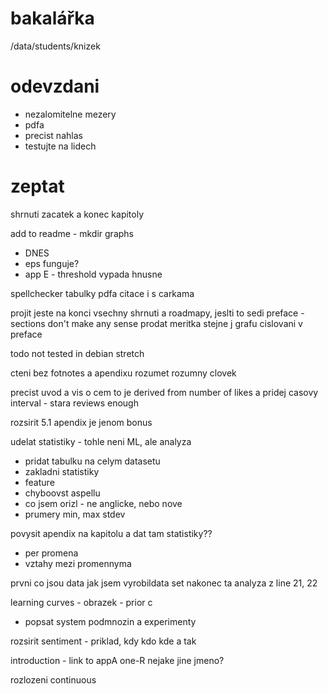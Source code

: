 # bakalářka
/data/students/knizek

# odevzdani
- nezalomitelne mezery
- pdfa
- precist nahlas
- testujte na lidech



# zeptat
shrnuti zacatek a konec kapitoly

 add to readme - mkdir graphs


- DNES
 - eps funguje?
 - app E - threshold vypada hnusne


 spellchecker
 tabulky
 pdfa 
 citace i s carkama

 projit jeste na konci vsechny shrnuti a roadmapy, jeslti to sedi
 preface - sections don't make any sense
 prodat meritka stejne j grafu
 cislovani v preface


 todo not tested in debian stretch





cteni bez fotnotes a apendixu
rozumet rozumny clovek


precist uvod a vis o cem to je
derived from number of likes
a pridej casovy interval - stara reviews enough

rozsirit 5.1 apendix je jenom bonus

udelat statistiky - tohle neni ML, ale analyza
 - pridat tabulku na celym datasetu
 - zakladni statistiky
 - feature 
 - chyboovst aspellu
 - co jsem orizl - ne anglicke, nebo nove
 - prumery min, max stdev


 povysit apendix na kapitolu a dat tam statistiky??
  - per promena
  - vztahy mezi promennyma

  prvni co jsou data
  jak jsem vyrobildata set
  nakonec ta analyza z line 21, 22
 

 learning curves - obrazek - prior c
  - popsat system podmnozin a experimenty


  rozsirit sentiment - priklad, kdy kdo kde a tak


  introduction - link to appA
  one-R nejake jine jmeno?

  rozlozeni continuous

